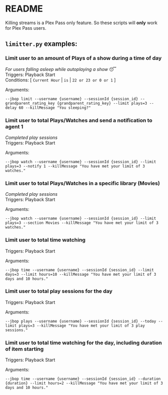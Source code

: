 # README

Killing streams is a Plex Pass only feature. So these scripts will **only** work for Plex Pass users.

## `limitter.py` examples:

### Limit user to an amount of Plays of a show during a time of day
_For users falling asleep while autoplaying a show_ :sleeping:\
Triggers: Playback Start  
Conditions: \[ `Current Hour` | `is` | `22 or 23 or 0 or 1` \]

Arguments:
```
--jbop limit --username {username} --sessionId {session_id} --grandparent_rating_key {grandparent_rating_key} --limit plays=3 --delay 60 --killMessage "You sleeping?"
```

### Limit user to total Plays/Watches and send a notification to agent 1
_Completed play sessions_ \
Triggers: Playback Start  

Arguments:
```
--jbop watch --username {username} --sessionId {session_id} --limit plays=3 --notify 1 --killMessage "You have met your limit of 3 watches." 
```

### Limit user to total Plays/Watches in a specific library (Movies)
_Completed play sessions_ \
Triggers: Playback Start  

Arguments:
```
--jbop watch --username {username} --sessionId {session_id} --limit plays=3 --section Movies --killMessage "You have met your limit of 3 watches." 
```

### Limit user to total time watching

Triggers: Playback Start  

Arguments:
```
--jbop time --username {username} --sessionId {session_id} --limit days=3 --limit hours=10 --killMessage "You have met your limit of 3 days and 10 hours."
```


### Limit user to total play sessions for the day

Triggers: Playback Start  

Arguments:
```
--jbop plays --username {username} --sessionId {session_id} --today --limit plays=3 --killMessage "You have met your limit of 3 play sessions."
```

### Limit user to total time watching for the day, including duration of item starting

Triggers: Playback Start  

Arguments:
```
--jbop time --username {username} --sessionId {session_id} --duration {duration} --limit hours=2 --killMessage "You have met your limit of 3 days and 10 hours."
```

